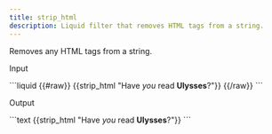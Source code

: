 ```yaml
---
title: strip_html
description: Liquid filter that removes HTML tags from a string.
---
```


Removes any HTML tags from a string.

<p class="code-label">Input</p>
```liquid
{{#raw}}
{{strip_html "Have <em>you</em> read <strong>Ulysses</strong>?"}}
{{/raw}}
```

<p class="code-label">Output</p>
```text
{{strip_html "Have <em>you</em> read <strong>Ulysses</strong>?"}}
```
